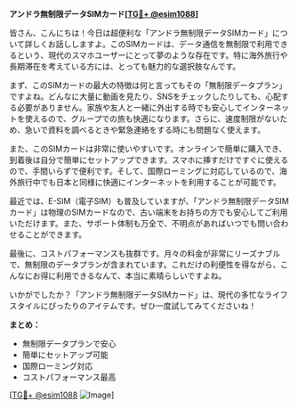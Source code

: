 **アンドラ無制限データSIMカード[[TG💪+ @esim1088](https://t.me/s/esim1088)]**

皆さん、こんにちは！今日は超便利な「アンドラ無制限データSIMカード」について詳しくお話ししますよ。このSIMカードは、データ通信を無制限で利用できるという、現代のスマホユーザーにとって夢のような存在です。特に海外旅行や長期滞在を考えている方には、とっても魅力的な選択肢なんです。

まず、このSIMカードの最大の特徴は何と言ってもその「無制限データプラン」ですよね。どんなに大量に動画を見たり、SNSをチェックしたりしても、心配する必要がありません。家族や友人と一緒に外出する時でも安心してインターネットを使えるので、グループでの旅も快適になります。さらに、速度制限がないため、急いで資料を調べるときや緊急連絡をする時にも問題なく使えます。

また、このSIMカードは非常に使いやすいです。オンラインで簡単に購入でき、到着後は自分で簡単にセットアップできます。スマホに挿すだけですぐに使えるので、手間いらずで便利です。そして、国際ローミングに対応しているので、海外旅行中でも日本と同様に快適にインターネットを利用することが可能です。

最近では、E-SIM（電子SIM）も普及していますが、「アンドラ無制限データSIMカード」は物理のSIMカードなので、古い端末をお持ちの方でも安心してご利用いただけます。また、サポート体制も万全で、不明点があればいつでも問い合わせることができます。

最後に、コストパフォーマンスも抜群です。月々の料金が非常にリーズナブルで、無制限のデータプランが含まれています。これだけの利便性を得ながら、こんなにお得に利用できるなんて、本当に素晴らしいですよね。

いかがでしたか？「アンドラ無制限データSIMカード」は、現代の多忙なライフスタイルにぴったりのアイテムです。ぜひ一度試してみてくださいね！

**まとめ：**
- 無制限データプランで安心
- 簡単にセットアップ可能
- 国際ローミング対応
- コストパフォーマンス最高

[[TG💪+ @esim1088](https://t.me/s/esim1088) ![Image](https://i.postimg.cc/Y0z9fWf4/image.png)]